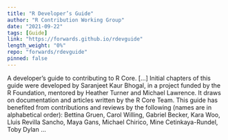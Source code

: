 ```yaml
---
title: "R Developer’s Guide"
author: "R Contribution Working Group"
date: "2021-09-22"
tags: [Guide]
link: "https://forwards.github.io/rdevguide"
length_weight: "0%"
repo: "forwards/rdevguide"
pinned: false
---
```


A developer’s guide to contributing to R Core. [...] Initial chapters of this guide were developed by Saranjeet Kaur Bhogal, in a project funded by the R Foundation, mentored by Heather Turner and Michael Lawrence. It draws on documentation and articles written by the R Core Team. This guide has benefited from contributions and reviews by the following (names are in alphabetical order): Bettina Gruen, Carol Willing, Gabriel Becker, Kara Woo, Lluis Revilla Sancho, Maya Gans, Michael Chirico, Mine Cetinkaya-Rundel, Toby Dylan ...
